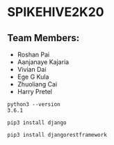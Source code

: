 # SPIKEHIVE2K20

## Team Members:
- Roshan Pai
- Aanjanaye Kajaria
- Vivian Dai
- Ege G Kula
- Zhuoliang Cai
- Harry Pretel

```
python3 --version
3.6.1

pip3 install django

pip3 install djangorestframework
```
